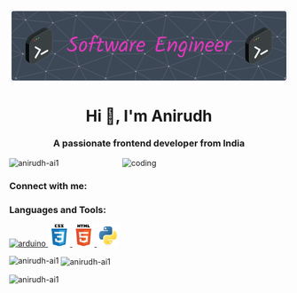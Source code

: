 ![logo](https://github.com/Anirudh-AI1/Anirudh-AI1/blob/main/github-header-image%20(1).png)

<h1 align="center">Hi 👋, I'm Anirudh</h1>
<h3 align="center">A passionate frontend developer from India</h3>

<img align="right" alt="coding" width=300 boder-radius=10 src="https://tenor.com/bDqd5.gif">

<p align="left"> <img src="https://komarev.com/ghpvc/?username=anirudh-ai1&label=Profile%20views&color=0e75b6&style=flat" alt="anirudh-ai1" /> </p>

<h3 align="left">Connect with me:</h3>
<p align="left">
</p>

<h3 align="left">Languages and Tools:</h3>
<p align="left"> <a href="https://www.arduino.cc/" target="_blank" rel="noreferrer"> <img src="https://cdn.worldvectorlogo.com/logos/arduino-1.svg" alt="arduino" width="40" height="40"/> </a> <a href="https://www.w3schools.com/css/" target="_blank" rel="noreferrer"> <img src="https://raw.githubusercontent.com/devicons/devicon/master/icons/css3/css3-original-wordmark.svg" alt="css3" width="40" height="40"/> </a> <a href="https://www.w3.org/html/" target="_blank" rel="noreferrer"> <img src="https://raw.githubusercontent.com/devicons/devicon/master/icons/html5/html5-original-wordmark.svg" alt="html5" width="40" height="40"/> </a> <a href="https://www.python.org" target="_blank" rel="noreferrer"> <img src="https://raw.githubusercontent.com/devicons/devicon/master/icons/python/python-original.svg" alt="python" width="40" height="40"/> </a> </p>

<p><img align="left" src="https://github-readme-stats.vercel.app/api/top-langs?username=anirudh-ai1&show_icons=true&locale=en&layout=compact" alt="anirudh-ai1" /></p>

<p>&nbsp;<img align="center" src="https://github-readme-stats.vercel.app/api?username=anirudh-ai1&show_icons=true&locale=en" alt="anirudh-ai1" /></p>

<p><img align="center" src="https://github-readme-streak-stats.herokuapp.com/?user=anirudh-ai1&" alt="anirudh-ai1" /></p>
